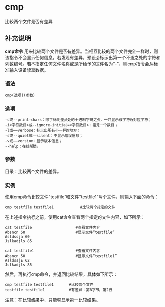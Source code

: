cmp
===

比较两个文件是否有差异

## 补充说明

**cmp命令** 用来比较两个文件是否有差异。当相互比较的两个文件完全一样时，则该指令不会显示任何信息。若发现有差异，预设会标示出第一个不通之处的字符和列数编号。若不指定任何文件名称或是所给予的文件名为“-”，则cmp指令会从标准输入设备读取数据。

### 语法  

```
cmp(选项)(参数)
```

### 选项  

```
-c或--print-chars：除了标明差异处的十进制字码之外，一并显示该字符所对应字符；
-i<字符数目>或--ignore-initial=<字符数目>：指定一个数目；
-l或——verbose：标示出所有不一样的地方；
-s或--quiet或——silent：不显示错误信息；
-v或——version：显示版本信息；
--help：在线帮助。
```

### 参数  

目录：比较两个文件的差异。

### 实例  

使用cmp命令比较文件"testfile"和文件"testfile1"两个文件，则输入下面的命令：

```
cmp testfile testfile1            #比较两个指定的文件
```

在上述指令执行之前，使用cat命令查看两个指定的文件内容，如下所示：

```
cat testfile                    #查看文件内容  
Absncn 50                       #显示文件“testfile”  
Asldssja 60  
Jslkadjls 85 

cat testfile1                   #查看文件内容  
Absncn 50                       #显示文件“testfile1”  
AsldssjE 62  
Jslkadjls 85  
```

然后，再执行cmp命令，并返回比较结果，具体如下所示：

```
cmp testfile testfile1       #比较两个文件  
testfile testfile1           #有差异：第8字节，第2行  
```

注意：在比较结果中，只能够显示第一比较结果。


<!-- Linux命令行搜索引擎：https://jaywcjlove.github.io/linux-command/ -->